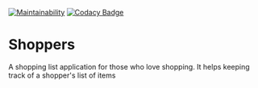 [![Maintainability](https://api.codeclimate.com/v1/badges/8342c5405bb4ba42ddbc/maintainability)](https://codeclimate.com/github/Sebuliba-Adrian/shoppers-server/maintainability)
[![Codacy Badge](https://api.codacy.com/project/badge/Grade/1c6152c691e44929addfdc5ecca67f2d)](https://www.codacy.com/project/Sebuliba-Adrian/shoppers-server/dashboard?utm_source=github.com&amp;utm_medium=referral&amp;utm_content=Sebuliba-Adrian/shoppers-server&amp;utm_campaign=Badge_Grade_Dashboard)
# Shoppers
A shopping list application for those who love shopping. It helps keeping track of a shopper's list of items
